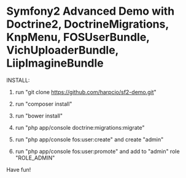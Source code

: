Symfony2 Advanced Demo with Doctrine2, DoctrineMigrations, KnpMenu, FOSUserBundle, VichUploaderBundle, LiipImagineBundle
=======================

INSTALL:

1) run "git clone https://github.com/harpcio/sf2-demo.git"

2) run "composer install"

3) run "bower install"

4) run "php app/console doctrine:migrations:migrate"

5) run "php app/console fos:user:create" and create "admin"

6) run "php app/console fos:user:promote" and add to "admin" role "ROLE_ADMIN"

Have fun!
